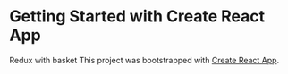 # Getting Started with Create React App
Redux with basket
This project was bootstrapped with [Create React App](https://github.com/facebook/create-react-app).


